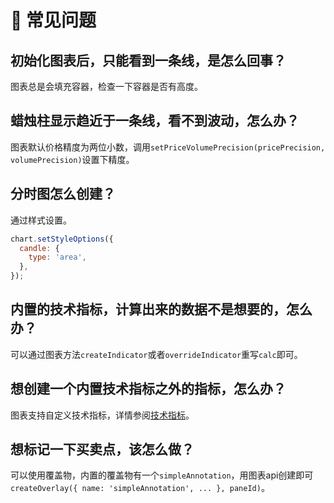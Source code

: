 # 🙋 常见问题

## 初始化图表后，只能看到一条线，是怎么回事？
图表总是会填充容器，检查一下容器是否有高度。

## 蜡烛柱显示趋近于一条线，看不到波动，怎么办？
图表默认价格精度为两位小数，调用`setPriceVolumePrecision(pricePrecision, volumePrecision)`设置下精度。

## 分时图怎么创建？
通过样式设置。

```javascript
chart.setStyleOptions({
  candle: {
    type: 'area',
  },
});
```

## 内置的技术指标，计算出来的数据不是想要的，怎么办？
可以通过图表方法`createIndicator`或者`overrideIndicator`重写`calc`即可。

## 想创建一个内置技术指标之外的指标，怎么办？
图表支持自定义技术指标，详情参阅[技术指标](indicator.md)。

## 想标记一下买卖点，该怎么做？
可以使用覆盖物，内置的覆盖物有一个`simpleAnnotation`，用图表api创建即可`createOverlay({ name: 'simpleAnnotation', ... }, paneId)`。
